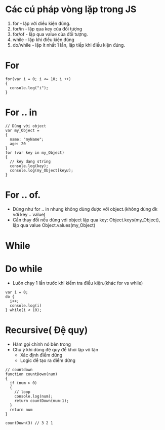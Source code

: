 # Các cú pháp vòng lặp trong JS
1. for - lặp với điều kiện đúng.
2. for/in - lặp qua key của đối tượng
3. for/of - lặp qua value của đối tượng.
4. while - lặp khi điều kiện đúng
5. do/while - lặp ít nhất 1 lần, lặp tiếp khi điều kiện đúng.

# For
```
for(var i = 0; i <= 10; i ++)
{
  console.log("i");
}
```

# For .. in
```
// Dùng với object
var my_Object =
{
  name: "myName";
  age: 20
}
for (var key in my_Object)
{
  // key dạng string
  console.log(key);
  console.log(my_Object[keyư);
}
```

# For .. of.
+ Dùng như for .. in nhưng không dùng được với object.(không dùng đk với key .. value)
+ Cần thay đổi nếu dùng với object lặp qua key: Object.keys(my_Object), lặp qua value Object.values(my_Object)

# While
# Do while
+ Luôn chạy 1 lần trước khi kiểm tra điều kiện.(khác for vs while)
```
var i = 0;
do {
  i++;
  console.log(i)
} while(i < 10);
```

# Recursive( Đệ quy)
+ Hàm gọi chính nó bên trong
+ Chú ý khi dùng đệ quy để khỏi lặp vô tận
  + Xác định điểm dừng
  + Logic để tạo ra điểm dừng
```
// countdown
function countDown(num)
{
  if (num > 0)
  { 
    // loop
    console.log(num);
    return countDown(num-1);
  }
  return num
}

countDown(3) // 3 2 1


```








